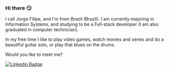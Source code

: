 ### Hi there :smirk:

  I call Jorge Filipe, and I'm from Brazil (Brazil). I am currently majoring in Information Systems, and studying to be a Full-stack developer (I am also graduated in computer technician).

  In my free time I like to play video games, watch movies and series and do a beautiful guitar solo, or play that blues on the drums.

  Would you like to meet me?

[![Linkedin Badge](https://img.shields.io/badge/-LinkedIn-blue?style=flat-square&logo=Linkedin&logoColor=white&link=https://www.linkedin.com/in/Jorge-Filipe-Silva)](https://www.linkedin.com/in/Jorge-Filipe-Silva)
